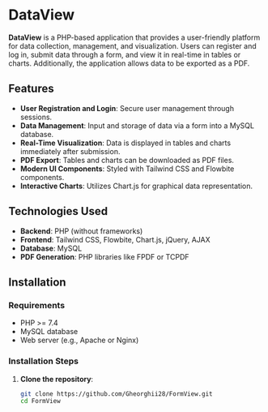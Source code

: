 # DataView

**DataView** is a PHP-based application that provides a user-friendly platform for data collection, management, and visualization. Users can register and log in, submit data through a form, and view it in real-time in tables or charts. Additionally, the application allows data to be exported as a PDF.

## Features

- **User Registration and Login**: Secure user management through sessions.
- **Data Management**: Input and storage of data via a form into a MySQL database.
- **Real-Time Visualization**: Data is displayed in tables and charts immediately after submission.
- **PDF Export**: Tables and charts can be downloaded as PDF files.
- **Modern UI Components**: Styled with Tailwind CSS and Flowbite components.
- **Interactive Charts**: Utilizes Chart.js for graphical data representation.

## Technologies Used

- **Backend**: PHP (without frameworks)
- **Frontend**: Tailwind CSS, Flowbite, Chart.js, jQuery, AJAX
- **Database**: MySQL
- **PDF Generation**: PHP libraries like FPDF or TCPDF

## Installation

### Requirements

- PHP >= 7.4
- MySQL database
- Web server (e.g., Apache or Nginx)

### Installation Steps

1. **Clone the repository**:
   ```bash
   git clone https://github.com/Gheorghii28/FormView.git
   cd FormView
